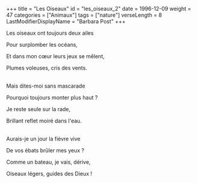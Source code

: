 +++
title = "Les Oiseaux"
id = "les_oiseaux_2"
date = 1996-12-09
weight = 47
categories = ["Animaux"]
tags = ["nature"]
verseLength = 8
LastModifierDisplayName = "Barbara Post"
+++

Les oiseaux ont toujours deux ailes

Pour surplomber les océans,

Et dans mon cœur leurs jeux se mêlent,

Plumes voleuses, cris des vents.

 \
Mais dites-moi sans mascarade

Pourquoi toujours monter plus haut ?

Je reste seule sur la rade,

Brillant reflet moiré dans l'eau.

 \
Aurais-je un jour la fièvre vive

De vos ébats brûler mes yeux ?

Comme un bateau, je vais, dérive,

Oiseaux légers, guides des Dieux !
